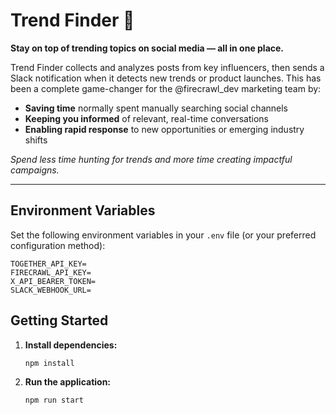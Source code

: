# Trend Finder 🔦

**Stay on top of trending topics on social media — all in one place.**

Trend Finder collects and analyzes posts from key influencers, then sends a Slack notification when it detects new trends or product launches. This has been a complete game-changer for the @firecrawl_dev marketing team by:

- **Saving time** normally spent manually searching social channels  
- **Keeping you informed** of relevant, real-time conversations  
- **Enabling rapid response** to new opportunities or emerging industry shifts  

_Spend less time hunting for trends and more time creating impactful campaigns._

---

## Environment Variables

Set the following environment variables in your `.env` file (or your preferred configuration method):

```
TOGETHER_API_KEY=
FIRECRAWL_API_KEY=
X_API_BEARER_TOKEN=
SLACK_WEBHOOK_URL=
```

## Getting Started

1. **Install dependencies:**  
   ```bash
   npm install
   ```
2. **Run the application:**  
   ```bash
   npm run start
   ```